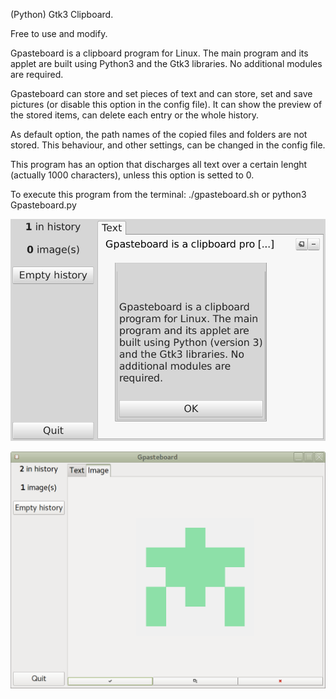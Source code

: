 (Python) Gtk3 Clipboard.

Free to use and modify.

Gpasteboard is a clipboard program for Linux.
The main program and its applet are built using
Python3 and the Gtk3 libraries. 
No additional modules are required.

Gpasteboard can store and set pieces of text and
can store, set and save pictures (or disable this option in the config file). It can show the 
preview of the stored items, can delete each entry
or the whole history.

As default option, the path names of the copied files and folders are not stored.
This behaviour, and other settings, can be changed in the config file.

This program has an option that discharges all text over a certain lenght (actually 1000 characters), unless this option is setted to 0.

To execute this program from the terminal:
./gpasteboard.sh
or
python3 Gpasteboard.py

![My image](https://github.com/frank038/gpasteboard/blob/master/Screen1.png)

![My image](https://github.com/frank038/gpasteboard/blob/master/Screen2.png)
